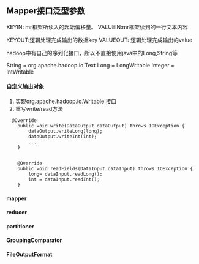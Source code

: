 


Mapper接口泛型参数
---

KEYIN: mr框架所读入的起始偏移量。
VALUEIN:mr框架读到的一行文本内容

KEYOUT:逻辑处理完成输出的数据key
VALUEOUT: 逻辑处理完成输出的value


hadoop中有自己的序列化接口，所以不直接使用java中的Long,String等

String = org.apache.hadoop.io.Text
Long = LongWritable
Integer = IntWritable

#### 自定义输出对象

1. 实现org.apache.hadoop.io.Writable 接口
2. 重写write/read方法
```
  @Override
    public void write(DataOutput dataOutput) throws IOException {
        dataOutput.writeLong(long);
        dataOutput.writeInt(int);
        ...
    }
    
    
    @Override
    public void readFields(DataInput dataInput) throws IOException {
        long= dataInput.readLong();
        int = dataInput.readInt();
    }

```

#### mapper

#### reducer

#### partitioner

#### GroupingComparator

#### FileOutputFormat

